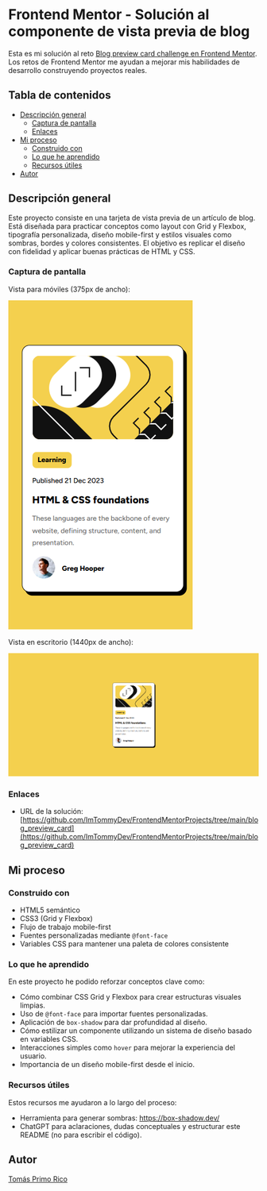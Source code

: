 # Frontend Mentor - Solución al componente de vista previa de blog

Esta es mi solución al reto [Blog preview card challenge en Frontend Mentor](https://www.frontendmentor.io/challenges/blog-preview-card-ckPaj01IcS). Los retos de Frontend Mentor me ayudan a mejorar mis habilidades de desarrollo construyendo proyectos reales.

## Tabla de contenidos

- [Descripción general](#descripción-general)
  - [Captura de pantalla](#captura-de-pantalla)
  - [Enlaces](#enlaces)
- [Mi proceso](#mi-proceso)
  - [Construido con](#construido-con)
  - [Lo que he aprendido](#lo-que-he-aprendido)
  - [Recursos útiles](#recursos-útiles)
- [Autor](#autor)

## Descripción general

Este proyecto consiste en una tarjeta de vista previa de un artículo de blog. Está diseñada para practicar conceptos como layout con Grid y Flexbox, tipografía personalizada, diseño mobile-first y estilos visuales como sombras, bordes y colores consistentes. El objetivo es replicar el diseño con fidelidad y aplicar buenas prácticas de HTML y CSS.

### Captura de pantalla

Vista para móviles (375px de ancho):

![Captura de pantalla móvil](./screenshots/375px.png)

Vista en escritorio (1440px de ancho):

![Captura de pantalla escritorio](./screenshots/1440px.png)

### Enlaces

- URL de la solución: [https://github.com/ImTommyDev/FrontendMentorProjects/tree/main/blog_preview_card](https://github.com/ImTommyDev/FrontendMentorProjects/tree/main/blog_preview_card)

## Mi proceso

### Construido con

- HTML5 semántico  
- CSS3 (Grid y Flexbox)  
- Flujo de trabajo mobile-first  
- Fuentes personalizadas mediante `@font-face`  
- Variables CSS para mantener una paleta de colores consistente  

### Lo que he aprendido

En este proyecto he podido reforzar conceptos clave como:

- Cómo combinar CSS Grid y Flexbox para crear estructuras visuales limpias.  
- Uso de `@font-face` para importar fuentes personalizadas.  
- Aplicación de `box-shadow` para dar profundidad al diseño.  
- Cómo estilizar un componente utilizando un sistema de diseño basado en variables CSS.  
- Interacciones simples como `hover` para mejorar la experiencia del usuario.  
- Importancia de un diseño mobile-first desde el inicio.  

### Recursos útiles

Estos recursos me ayudaron a lo largo del proceso:

- Herramienta para generar sombras: https://box-shadow.dev/  
- ChatGPT para aclaraciones, dudas conceptuales y estructurar este README (no para escribir el código).  

## Autor

[Tomás Primo Rico](https://www.linkedin.com/in/tomás-primo-rico-801498231)
